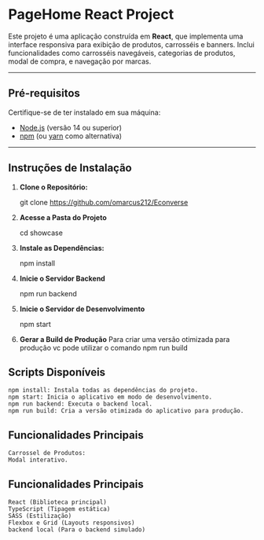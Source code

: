 # **PageHome React Project**

Este projeto é uma aplicação construída em **React**, que implementa uma interface responsiva para exibição de produtos, carrosséis e banners. Inclui funcionalidades como carrosséis navegáveis, categorias de produtos, modal de compra, e navegação por marcas.

---

## **Pré-requisitos**

Certifique-se de ter instalado em sua máquina:

- [Node.js](https://nodejs.org/) (versão 14 ou superior)
- [npm](https://www.npmjs.com/) (ou [yarn](https://yarnpkg.com/) como alternativa)

---

## **Instruções de Instalação**

1. **Clone o Repositório:**

   git clone <https://github.com/omarcus212/Econverse>

2. **Acesse a Pasta do Projeto**

   cd showcase

3. **Instale as Dependências:**

   npm install

4. **Inicie o Servidor Backend**

   npm run backend

5. **Inicie o Servidor de Desenvolvimento**

   npm start

6. **Gerar a Build de Produção**
   Para criar uma versão otimizada para produção vc pode utilizar o comando
   npm run build

## **Scripts Disponíveis**

    npm install: Instala todas as dependências do projeto.
    npm start: Inicia o aplicativo em modo de desenvolvimento.
    npm run backend: Executa o backend local.
    npm run build: Cria a versão otimizada do aplicativo para produção.

## **Funcionalidades Principais**

    Carrossel de Produtos:
    Modal interativo.

## **Funcionalidades Principais**

    React (Biblioteca principal)
    TypeScript (Tipagem estática)
    SASS (Estilização)
    Flexbox e Grid (Layouts responsivos)
    backend local (Para o backend simulado)
